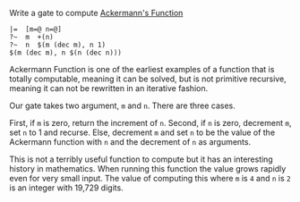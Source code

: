 Write a gate to compute [Ackermann's Function](https://en.wikipedia.org/wiki/Ackermann_function)

```
|=  [m=@ n=@]
?~  m  +(n)
?~  n  $(m (dec m), n 1)
$(m (dec m), n $(n (dec n)))
```

Ackermann Function is one of the earliest examples of a function that is totally computable, meaning it can be solved, but is not primitive recursive, meaning it can not be rewritten in an iterative fashion.

Our gate takes two argument, `m` and `n`. There are three cases.

First, if `m` is zero, return the increment of `n`.
Second, if `n` is zero, decrement `m`, set `n` to 1 and recurse.
Else, decrement `m` and set `n` to be the value of the Ackermann function with `n` and the decrement of `n` as arguments.

This is not a terribly useful function to compute but it has an interesting history in mathematics. When running this function the value grows rapidly even for very small input. The value of computing this where `m` is `4` and `n` is `2` is an integer with 19,729 digits.